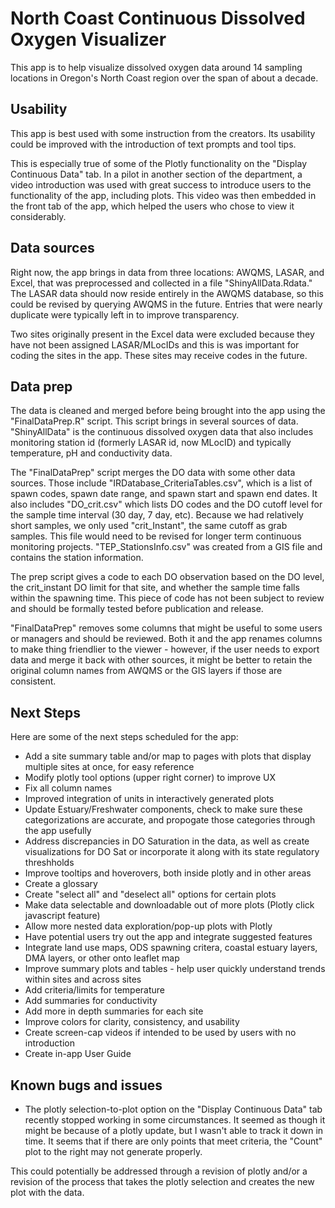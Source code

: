 # North Coast Continuous Dissolved Oxygen Visualizer

This app is to help visualize dissolved oxygen data around 14 sampling locations in Oregon's North Coast region over the span of about a decade.


## Usability


This app is best used with some instruction from the creators. Its usability could be improved with the introduction of text prompts and tool tips.

This is especially true of some of the Plotly functionality on the "Display Continuous Data" tab. In a pilot in another section of the department, a video introduction was used with great success to introduce users to the functionality of the app, including plots. This video was then embedded in the front tab of the app, which helped the users who chose to view it considerably.


## Data sources

Right now, the app brings in data from three locations: AWQMS, LASAR, and Excel, that was preprocessed and collected in a file "ShinyAllData.Rdata." The LASAR data should now reside entirely in the AWQMS database, so this could be revised by querying AWQMS in the future. Entries that were nearly duplicate were typically left in to improve transparency.

Two sites originally present in the Excel data were excluded because they have not been assigned LASAR/MLocIDs and this is was important for coding the sites in the app. These sites may receive codes in the future.


## Data prep
The data is cleaned and merged before being brought into the app using the "FinalDataPrep.R" script. This script brings in several sources of data. "ShinyAllData" is the continuous dissolved oxygen data that also includes monitoring station id (formerly LASAR id, now MLocID) and typically temperature, pH and conductivity data. 

The "FinalDataPrep" script merges the DO data with some other data sources. Those include "IRDatabase_CriteriaTables.csv", which is a list of spawn codes, spawn date range, and spawn start and spawn end dates. It also includes "DO_crit.csv" which lists DO codes and the DO cutoff level for the sample time interval (30 day, 7 day, etc). Because we had relatively short samples, we only used "crit_Instant", the same cutoff as grab samples. This file would need to be revised for longer term continuous monitoring projects. "TEP_StationsInfo.csv" was created from a GIS file and contains the station information.

The prep script gives a code to each DO observation based on the DO level, the crit_instant DO limit for that site, and whether the sample time falls within the spawning time. This piece of code has not been subject to review and should be formally tested before publication and release.

"FinalDataPrep" removes some columns that might be useful to some users or managers and should be reviewed. Both it and the app renames columns to make thing friendlier to the viewer - however, if the user needs to export data and merge it back with other sources, it might be better to retain the original column names from AWQMS or the GIS layers if those are consistent.



## Next Steps


Here are some of the next steps scheduled for the app:
+ Add a site summary table and/or map to pages with plots that display multiple sites at once, for easy reference 
+ Modify plotly tool options (upper right corner) to improve UX
+ Fix all column names
+ Improved integration of units in interactively generated plots
+ Update Estuary/Freshwater components, check to make sure these categorizations are accurate, and propogate those categories through the app usefully
+ Address discrepancies in DO Saturation in the data, as well as create visualizations for DO Sat or incorporate it along with its state regulatory threshholds
+ Improve tooltips and hoverovers, both inside plotly and in other areas
+ Create a glossary
+ Create "select all" and "deselect all" options for certain plots
+ Make data selectable and downloadable out of more plots (Plotly click javascript feature)
+ Allow more nested data exploration/pop-up plots with Plotly
+ Have potential users try out the app and integrate suggested features
+ Integrate land use maps, ODS spawning critera, coastal estuary layers, DMA layers, or other onto leaflet map
+ Improve summary plots and tables - help user quickly understand trends within sites and across sites
+ Add criteria/limits for temperature
+ Add summaries for conductivity
+ Add more in depth summaries for each site
+ Improve colors for clarity, consistency, and usability
+ Create screen-cap videos if intended to be used by users with no introduction
+ Create in-app User Guide

## Known bugs and issues

+ The plotly selection-to-plot option on the "Display Continuous Data" tab recently stopped working in some circumstances. It seemed as though it might be because of a plotly update, but I wasn't able to track it down in time. It seems that if there are only points that meet criteria, the "Count" plot to the right may not generate properly.

This could potentially be addressed through a revision of plotly and/or a revision of the process that takes the plotly selection and creates the new plot with the data.